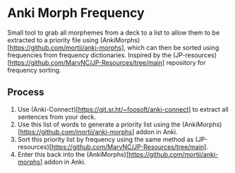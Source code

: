 # Anki Morph Frequency
Small tool to grab all morphemes from a deck to a list to allow them to be extracted to a priority file using (AnkiMorphs)[https://github.com/mortii/anki-morphs], which can then be sorted using frequencies from frequency dictionaries.
Inspired by the (JP-resources)[https://github.com/MarvNC/JP-Resources/tree/main] repository for frequency sorting.

## Process
1. Use (Anki-Connect)[https://git.sr.ht/~foosoft/anki-connect] to extract all sentences from your deck.
2. Use this list of words to generate a priority list using the (AnkiMorphs)[https://github.com/mortii/anki-morphs] addon in Anki.
3. Sort this priority list by frequency using the same method as (JP-resources)[https://github.com/MarvNC/JP-Resources/tree/main].
4. Enter this back into the (AnkiMorphs)[https://github.com/mortii/anki-morphs] addon in Anki.
